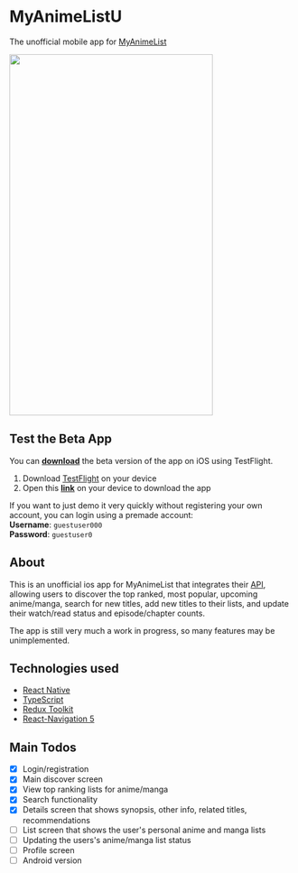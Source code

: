 # MyAnimeListU
The unofficial mobile app for [MyAnimeList](https://myanimelist.net/)

<img src="https://github.com/dtchiong/MyAnimeListU/blob/master/Login-compressed.gif" width="360" height="640" />

## Test the Beta App
You can **[download](https://testflight.apple.com/join/MuS800Bk)** the beta version of the app on iOS using TestFlight.
1. Download [TestFlight](https://apps.apple.com/us/app/testflight/id899247664) on your device
2. Open this **[link](https://testflight.apple.com/join/MuS800Bk)** on your device to download the app

If you want to just demo it very quickly without registering your own account, you can login using a premade account:  
**Username**: `guestuser000`  
**Password**: `guestuser0`  

## About
This is an unofficial ios app for MyAnimeList that integrates their [API](https://myanimelist.net/apiconfig/references/api/v2), allowing users to discover the top ranked, most popular, upcoming anime/manga, search for new titles, add new titles to their lists, and update their watch/read status and episode/chapter counts.

The app is still very much a work in progress, so many features may be unimplemented.

## Technologies used
* [React Native](https://reactnative.dev/)
* [TypeScript](https://www.typescriptlang.org/)
* [Redux Toolkit](https://redux-toolkit.js.org/)
* [React-Navigation 5](https://reactnavigation.org/blog/2020/02/06/react-navigation-5.0/)

## Main Todos
- [x] Login/registration
- [x] Main discover screen
- [x] View top ranking lists for anime/manga
- [x] Search functionality
- [x] Details screen that shows synopsis, other info, related titles, recommendations
- [ ] List screen that shows the user's personal anime and manga lists
- [ ] Updating the users's anime/manga list status
- [ ] Profile screen
- [ ] Android version
